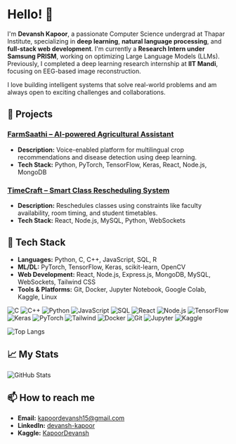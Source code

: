 # Hello! 👋

I'm **Devansh Kapoor**, a passionate Computer Science undergrad at Thapar Institute, specializing in **deep learning**, **natural language processing**, and **full-stack web development**. I'm currently a **Research Intern under Samsung PRISM**, working on optimizing Large Language Models (LLMs). Previously, I completed a deep learning research internship at **IIT Mandi**, focusing on EEG-based image reconstruction.

I love building intelligent systems that solve real-world problems and am always open to exciting challenges and collaborations.

## 🔭 Projects

### [FarmSaathi – AI-powered Agricultural Assistant](https://github.com/DevanshKapoor/FarmSaathi)
- **Description:** Voice-enabled platform for multilingual crop recommendations and disease detection using deep learning.
- **Tech Stack:** Python, PyTorch, TensorFlow, Keras, React, Node.js, MongoDB

### [TimeCraft – Smart Class Rescheduling System](https://github.com/DevanshKapoor/TimeCraft)
- **Description:** Reschedules classes using constraints like faculty availability, room timing, and student timetables.
- **Tech Stack:** React, Node.js, MySQL, Python, WebSockets

## 🌱 Tech Stack
- **Languages:** Python, C, C++, JavaScript, SQL, R
- **ML/DL:** PyTorch, TensorFlow, Keras, scikit-learn, OpenCV
- **Web Development:** React, Node.js, Express.js, MongoDB, MySQL, WebSockets, Tailwind CSS
- **Tools & Platforms:** Git, Docker, Jupyter Notebook, Google Colab, Kaggle, Linux

![C](https://img.shields.io/badge/C-A8B9CC?style=flat-square&logo=c&logoColor=white)
![C++](https://img.shields.io/badge/C++-00599C?style=flat-square&logo=cplusplus&logoColor=white)
![Python](https://img.shields.io/badge/Python-3776AB?style=flat-square&logo=python&logoColor=white)
![JavaScript](https://img.shields.io/badge/JavaScript-F7DF1E?style=flat-square&logo=javascript&logoColor=black)
![SQL](https://img.shields.io/badge/SQL-4479A1?style=flat-square&logo=mysql&logoColor=white)
![React](https://img.shields.io/badge/React-61DAFB?style=flat-square&logo=react&logoColor=black)
![Node.js](https://img.shields.io/badge/Node.js-339933?style=flat-square&logo=nodedotjs&logoColor=white)
![TensorFlow](https://img.shields.io/badge/TensorFlow-FF6F00?style=flat-square&logo=tensorflow&logoColor=white)
![Keras](https://img.shields.io/badge/Keras-D00000?style=flat-square&logo=keras&logoColor=white)
![PyTorch](https://img.shields.io/badge/PyTorch-EE4C2C?style=flat-square&logo=pytorch&logoColor=white)
![Tailwind](https://img.shields.io/badge/Tailwind_CSS-38B2AC?style=flat-square&logo=tailwind-css&logoColor=white)
![Docker](https://img.shields.io/badge/Docker-2496ED?style=flat-square&logo=docker&logoColor=white)
![Git](https://img.shields.io/badge/Git-F05032?style=flat-square&logo=git&logoColor=white)
![Jupyter](https://img.shields.io/badge/Jupyter-F37626?style=flat-square&logo=jupyter&logoColor=white)
![Kaggle](https://img.shields.io/badge/Kaggle-20BEFF?style=flat-square&logo=kaggle&logoColor=white)

![Top Langs](https://github-readme-stats.vercel.app/api/top-langs?username=DevanshKapoor&layout=compact&theme=dark)

## 📈 My Stats
![GitHub Stats](https://github-readme-stats.vercel.app/api?username=DevanshKapoor&show_icons=true&theme=radical)

## 📫 How to reach me
- **Email:** kapoordevansh15@gmail.com  
- **LinkedIn:** [devansh-kapoor](https://www.linkedin.com/in/devansh-kapoor-819b29256/)  
- **Kaggle:** [KapoorDevansh](https://www.kaggle.com/kapoordevansh)

